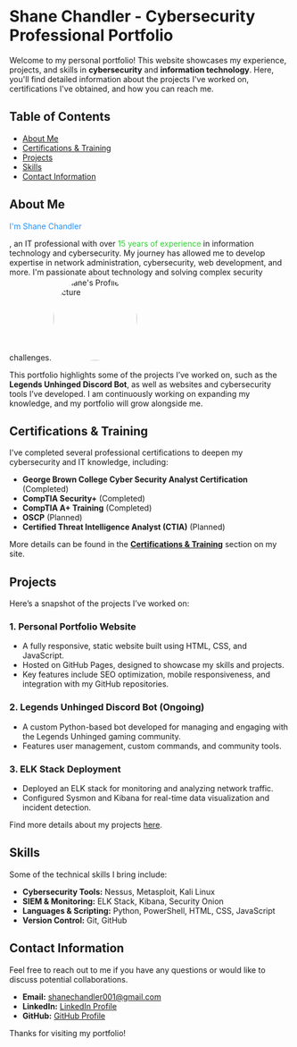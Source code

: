 # Shane Chandler - Cybersecurity Professional Portfolio

Welcome to my personal portfolio! This website showcases my experience, projects, and skills in **cybersecurity** and **information technology**. Here, you'll find detailed information about the projects I've worked on, certifications I've obtained, and how you can reach me.

## Table of Contents
- [About Me](#about-me)
- [Certifications & Training](#certifications--training)
- [Projects](#projects)
- [Skills](#skills)
- [Contact Information](#contact-information)

## About Me
<p style="color: #1E90FF;">I'm Shane Chandler</p>, an IT professional with over <span style="color: #32CD32;">15 years of experience</span> in information technology and cybersecurity. My journey has allowed me to develop expertise in network administration, cybersecurity, web development, and more. I'm passionate about technology and solving complex security challenges.

<img src="assets/images/profile-pic.png" alt="Shane's Profile Picture" style="border-radius: 50%; width: 150px;"/>

This portfolio highlights some of the projects I’ve worked on, such as the **Legends Unhinged Discord Bot**, as well as websites and cybersecurity tools I’ve developed. I am continuously working on expanding my knowledge, and my portfolio will grow alongside me.

## Certifications & Training
I've completed several professional certifications to deepen my cybersecurity and IT knowledge, including:
- **George Brown College Cyber Security Analyst Certification** (Completed)
- **CompTIA Security+** (Completed)
- **CompTIA A+ Training** (Completed)
- **OSCP** (Planned)
- **Certified Threat Intelligence Analyst (CTIA)** (Planned)

More details can be found in the **[Certifications & Training](#certifications--training)** section on my site.

## Projects
Here’s a snapshot of the projects I’ve worked on:

### 1. Personal Portfolio Website
- A fully responsive, static website built using HTML, CSS, and JavaScript.
- Hosted on GitHub Pages, designed to showcase my skills and projects.
- Key features include SEO optimization, mobile responsiveness, and integration with my GitHub repositories.
  
### 2. Legends Unhinged Discord Bot (Ongoing)
- A custom Python-based bot developed for managing and engaging with the Legends Unhinged gaming community.
- Features user management, custom commands, and community tools.
  
### 3. ELK Stack Deployment
- Deployed an ELK stack for monitoring and analyzing network traffic.
- Configured Sysmon and Kibana for real-time data visualization and incident detection.

Find more details about my projects [here](https://your-website-link.com/projects).

## Skills
Some of the technical skills I bring include:
- **Cybersecurity Tools:** Nessus, Metasploit, Kali Linux
- **SIEM & Monitoring:** ELK Stack, Kibana, Security Onion
- **Languages & Scripting:** Python, PowerShell, HTML, CSS, JavaScript
- **Version Control:** Git, GitHub

## Contact Information
Feel free to reach out to me if you have any questions or would like to discuss potential collaborations.

- **Email:** <span style="color: #FF6347;">[shanechandler001@gmail.com](mailto:shanechandler001@gmail.com)</span>
- **LinkedIn:** [LinkedIn Profile](https://linkedin.com/in/shane-chandler)
- **GitHub:** [GitHub Profile](https://github.com/ShaneChandler-Cyber)

Thanks for visiting my portfolio!
